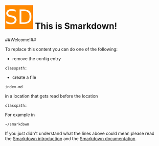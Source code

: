 # ![SD](smarkdown.png) This is Smarkdown!


##Welcome!##


To replace this content you can do one of the following:

- remove the config entry 
```
classpath:
```
- create a file 
```
index.md
``` 
  in a location that gets read before the location 
```
classpath:
```
  For example in 
```
~/smarkdown
```


If you just didn't understand what the lines above could mean please read the [Smarkdown introduction](smarkdown/smarkdown.md) and the [Smarkdown documentation](smarkdown/docs/configuration.md).